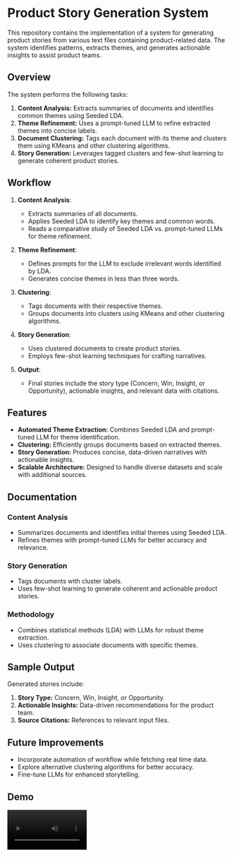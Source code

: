 
# Product Story Generation System

This repository contains the implementation of a system for generating product stories from various text files containing product-related data. The system identifies patterns, extracts themes, and generates actionable insights to assist product teams.

## **Overview**

The system performs the following tasks:
1. **Content Analysis:** Extracts summaries of documents and identifies common themes using Seeded LDA.
2. **Theme Refinement:** Uses a prompt-tuned LLM to refine extracted themes into concise labels.
3. **Document Clustering:** Tags each document with its theme and clusters them using KMeans and other clustering algorithms.
4. **Story Generation:** Leverages tagged clusters and few-shot learning to generate coherent product stories.

## **Workflow**

1. **Content Analysis**:
   - Extracts summaries of all documents.
   - Applies Seeded LDA to identify key themes and common words.
   - Reads a comparative study of Seeded LDA vs. prompt-tuned LLMs for theme refinement.

2. **Theme Refinement**:
   - Defines prompts for the LLM to exclude irrelevant words identified by LDA.
   - Generates concise themes in less than three words.

3. **Clustering**:
   - Tags documents with their respective themes.
   - Groups documents into clusters using KMeans and other clustering algorithms.

4. **Story Generation**:
   - Uses clustered documents to create product stories.
   - Employs few-shot learning techniques for crafting narratives.

5. **Output**:
   - Final stories include the story type (Concern, Win, Insight, or Opportunity), actionable insights, and relevant data with citations.

## **Features**

- **Automated Theme Extraction:** Combines Seeded LDA and prompt-tuned LLM for theme identification.
- **Clustering:** Efficiently groups documents based on extracted themes.
- **Story Generation:** Produces concise, data-driven narratives with actionable insights.
- **Scalable Architecture:** Designed to handle diverse datasets and scale with additional sources.

## **Documentation**

### **Content Analysis**
- Summarizes documents and identifies initial themes using Seeded LDA.
- Refines themes with prompt-tuned LLMs for better accuracy and relevance.

### **Story Generation**
- Tags documents with cluster labels.
- Uses few-shot learning to generate coherent and actionable product stories.

### **Methodology**
- Combines statistical methods (LDA) with LLMs for robust theme extraction.
- Uses clustering to associate documents with specific themes.

## **Sample Output**

Generated stories include:
1. **Story Type:** Concern, Win, Insight, or Opportunity.
2. **Actionable Insights:** Data-driven recommendations for the product team.
3. **Source Citations:** References to relevant input files.

## **Future Improvements**

- Incorporate automation of workflow while fetching real time data.
- Explore alternative clustering algorithms for better accuracy.
- Fine-tune LLMs for enhanced storytelling.

## **Demo**
<video src='demo.mp4' width=180/>   

---
